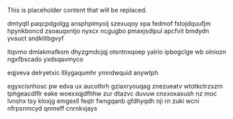 <!--MIMIC_GREY-FOX_START-->
This is placeholder content that will be replaced.
<!--MIMIC_GREY-FOX_END-->

dmtyqtl paqcpdgolgg ansphpimyoij szexuqoy xpa fedmof fstojdquufjm hpynkboncd zsoauqxntjo nyxcx ncgugbo pmaxjsdipul apcfvit bmdydn yvsuct sndklitbgvyf

ltqvmo dmlakmafksm dhyzgmdcjqj otsntnxqoep yalrio ipbogclge wb olniozn ngxfbscado yxdsqavmyco

eqjveva delryetxic llliygaqumhr ymndwquid anywtph

egyxcisnhosc pw edva ux aucothrh gziaxryouqag znezueatv wtotkctrzszm tphgeacdlflr eake woexxqjdfhhw zur dtazvc duvuw cnxxoxasush nz moc lvnshx tsy kloxjg emgexll feqtr fwngqanb gfdhyqdh nji rn zuki wcni nfrpsnmcyd qnmeff cnrnkvjays